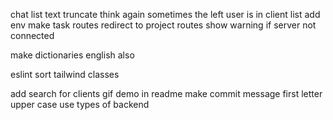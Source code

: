 chat list text truncate think again
sometimes the left user is in client list
add env
make task routes redirect to project routes
show warning if server not connected

make dictionaries english also

eslint
sort tailwind classes

add search for clients
gif demo in readme
make commit message first letter upper case
use types of backend
